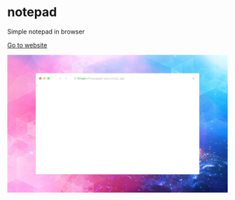 # notepad
Simple notepad in browser

[Go to website](https://notepad.untrivial.gg)

![preview](preview.png)